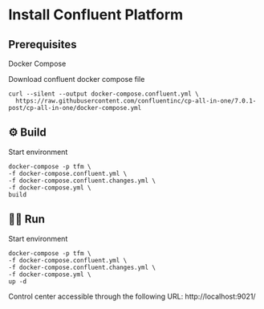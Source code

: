 # Install Confluent Platform

## Prerequisites

Docker Compose

Download confluent docker compose file
```shell
curl --silent --output docker-compose.confluent.yml \
  https://raw.githubusercontent.com/confluentinc/cp-all-in-one/7.0.1-post/cp-all-in-one/docker-compose.yml
```

## :gear: Build

Start environment

```shell
docker-compose -p tfm \
-f docker-compose.confluent.yml \
-f docker-compose.confluent.changes.yml \
-f docker-compose.yml \
build
```

## :running_man: Run

Start environment

```shell
docker-compose -p tfm \
-f docker-compose.confluent.yml \
-f docker-compose.confluent.changes.yml \
-f docker-compose.yml \
up -d
```

Control center accessible through the following URL: http://localhost:9021/


